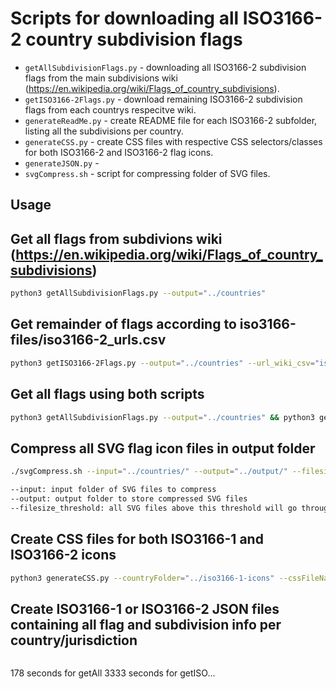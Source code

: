 # Scripts for downloading all ISO3166-2 country subdivision flags

* `getAllSubdivisionFlags.py` - downloading all ISO3166-2 subdivision flags from the main subdivisions wiki (https://en.wikipedia.org/wiki/Flags_of_country_subdivisions).
* `getISO3166-2Flags.py` - download remaining ISO3166-2 subdivision flags from each countrys respecitve wiki.
* `generateReadMe.py` - create README file for each ISO3166-2 subfolder, listing all the subdivisions per country.
* `generateCSS.py` - create CSS files with respective CSS selectors/classes for both ISO3166-2 and ISO3166-2 flag icons.
* `generateJSON.py` -
* `svgCompress.sh` - script for compressing folder of SVG files.

Usage
-----

## Get all flags from subdivions wiki (https://en.wikipedia.org/wiki/Flags_of_country_subdivisions)

```bash
python3 getAllSubdivisionFlags.py --output="../countries"
```

## Get remainder of flags according to iso3166-files/iso3166-2_urls.csv

```bash
python3 getISO3166-2Flags.py --output="../countries" --url_wiki_csv="iso3166-2_urls.csv"
```

## Get all flags using both scripts

```bash
python3 getAllSubdivisionFlags.py --output="../countries" && python3 getISO3166-2Flags.py --output="../countries" --url_wiki_csv="iso3166-2_urls.csv"
```

## Compress all SVG flag icon files in output folder

```bash
./svgCompress.sh --input="../countries/" --output="../output/" --filesize_threshold=50

--input: input folder of SVG files to compress
--output: output folder to store compressed SVG files
--filesize_threshold: all SVG files above this threshold will go through the compression algorithm. 

```

## Create CSS files for both ISO3166-1 and ISO3166-2 icons

```bash
python3 generateCSS.py --countryFolder="../iso3166-1-icons" --cssFileName="iso3166-1-icons.css" --iso3166Type="iso3166-1"
```

## Create ISO3166-1 or ISO3166-2 JSON files containing all flag and subdivision info per country/jurisdiction

```python
```

178 seconds for getAll
3333 seconds for getISO...